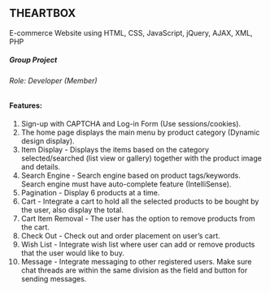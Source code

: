 ## THEARTBOX
E-commerce Website using HTML, CSS, JavaScript, jQuery, AJAX, XML, PHP

##### Group Project
###### Role: Developer (Member)

#### Features:
1. Sign-up with CAPTCHA and Log-in Form (Use sessions/cookies).
2. The home page displays the main menu by product category (Dynamic design display).
3. Item Display - Displays the items based on the category selected/searched (list view or gallery) together with the product image and details.
4. Search Engine - Search engine based on product tags/keywords. Search engine must have auto-complete feature (IntelliSense).
5. Pagination - Display 6 products at a time.
6. Cart - Integrate a cart to hold all the selected products to be bought by the user, also display the total.
7. Cart Item Removal - The user has the option to remove products from the cart.
8. Check Out - Check out and order placement on user’s cart.
9. Wish List - Integrate wish list where user can add or remove products that the user would like to buy.
10. Message - Integrate messaging to other registered users. Make sure chat threads are within the same division as the field and button for sending messages.
